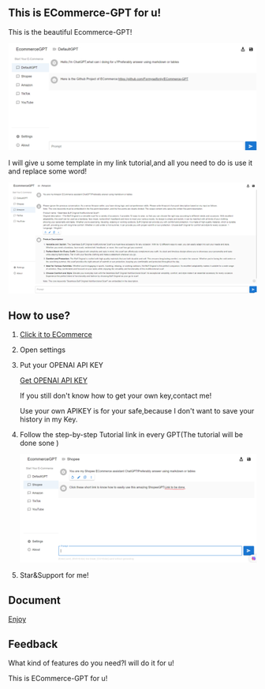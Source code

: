 ## This is ECommerce-GPT for u!

This is the beautiful Ecommerce-GPT!

![image-20230719122756004](./index.png)

I will give u some template in my link tutorial,and all you need to do is use it and replace some word!

![](./useshow.png)

## How to use?

1. [Click it to ECommerce](http://ecommerceai.club/)

2. Open settings

3. Put your OPENAI API KEY

   [Get OPENAI API KEY](https://www.howtogeek.com/885918/how-to-get-an-openai-api-key/)

   If you still don't know how to get your own key,contact me!

   Use your own APIKEY is for your safe,because
   I don't want to save your history in my Key.

4. Follow the step-by-step Tutorial link in every GPT(The tutorial will be done sone )

   ![123123](./whereistutorial.png)

5. Star&Support for me!

## Document

[Enjoy](https://doc.ecommerceai.club/)

## Feedback

What kind of features do you need?I will do it for u!

This is ECommerce-GPT for u!